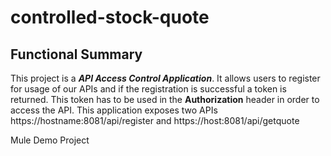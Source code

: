 # controlled-stock-quote
## Functional Summary
This project is a ***API Access Control Application***. It allows users to register for usage of our APIs and if the registration is successful a token is returned. This token has to be used in the **Authorization** header in order to access the API. This application exposes two APIs
https://hostname:8081/api/register and https://host:8081/api/getquote

Mule Demo Project
